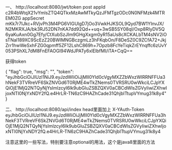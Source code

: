 一、
http://localhost:8080/jwt/token  post
appId      c2R4bWtqX21vYmlsZTQ4QTkxMzAwMTkyQzJFMTgzODc0N0NFMzk4MTREM0ZG
appSecret  mKk7r7IJkc+RVjvPh3M4PG6VIGUlgD7jOo3VwkHJKSOL9Qyd7BW1YInvJX/N2MKRXJA/bk3RJ52DN7nKA7dd92Qd++uq+3wSB5SY08qI/Oxp8RIyDV5Q6yaKuAxn0Gg7Efy/CtXubSzJIm9GHgXxgm0yR15aUs8cXCKALbTM4sNV2iOsTNal189XC9ScEzZ20BWlMNGBczgmLz3hFKqbOn/F8DeSZ0C9ZCfA72+JkjZrr1hwWeSxhFZG0qpmff5ZF12LshC869h+7Opzb8FcYeTiqkZrEYnqffc6zUvY053PShXL7dM8FnEFAOGI94WdJPATy6xlElbfMI/iTA+CqQ==


获得token

{
    "flag": true,
    "msg": "",
    "token": "eyJhbGciOiJIUzI1NiJ9.eyJzdWIiOiJjMlI0Yld0cVgyMXZZbWxzWlRRNFFUa3hNekF3TVRreVF6SkZNVGd6T0RjME4wTkZNems0TVRSRU0wWkciLCJpYXQiOjE1MjQ2NTQyNjYsImlzcyI6Ik9ubGluZSBZQXV0aCBCdWlsZGVyIiwiZXhwIjoxNTI0NjYxNDY2fQ.e4HrLR-TN6zC9HAZhCade31QhjbITtupVYmug31k8y4"
}


二、
http://localhost:8080/api/index
head里面加上
X-YAuth-Token   eyJhbGciOiJIUzI1NiJ9.eyJzdWIiOiJjMlI0Yld0cVgyMXZZbWxzWlRRNFFUa3hNekF3TVRreVF6SkZNVGd6T0RjME4wTkZNems0TVRSRU0wWkciLCJpYXQiOjE1MjQ2NTQyNjYsImlzcyI6Ik9ubGluZSBZQXV0aCBCdWlsZGVyIiwiZXhwIjoxNTI0NjYxNDY2fQ.e4HrLR-TN6zC9HAZhCade31QhjbITtupVYmug31k8y4



注意这里的一些写法，特别要注意optional的用法，这个是java8里面的方法